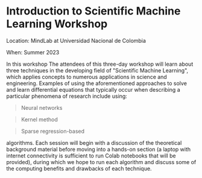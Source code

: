 # Introduction to Scientific Machine Learning Workshop

Location: MindLab at Universidad Nacional de Colombia

When: Summer 2023

In this workshop The attendees of this three-day workshop will learn about three techniques in the developing field of "Scientific Machine Learning", which applies concepts to numerous applications in science and engineering. Examples of using the aforementioned approaches to solve and learn differential equations that typically occur when describing a particular phenomena of research include using:
> Neural networks

> Kernel method

> Sparse regression-based

algorithms. Each session will begin with a discussion of the theoretical background material before moving into a hands-on section (a laptop with internet connectivity is sufficient to run Colab notebooks that will be provided), during which we hope to run each algorithm and discuss some of the computing benefits and drawbacks of each technique.
